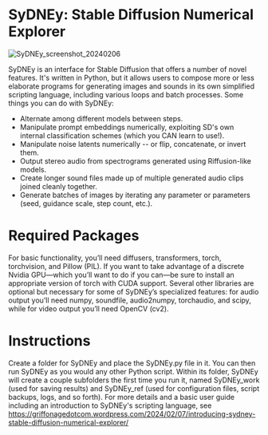 # SyDNEy: Stable Diffusion Numerical Explorer

![SyDNEy_screenshot_20240206](https://github.com/pfeaster/SyDNEy/assets/10981679/77371473-5ac7-44fa-819f-45f9828cbafd)

SyDNEy is an interface for Stable Diffusion that offers a number of novel features.  It's written in Python, but it allows users to compose more or less elaborate programs for generating images and sounds in its own simplified scripting language, including various loops and batch processes.  Some things you can do with SyDNEy:
* Alternate among different models between steps.
* Manipulate prompt embeddings numerically, exploiting SD's own internal classification schemes (which you CAN learn to use!).
* Manipulate noise latents numerically -- or flip, concatenate, or invert them.
* Output stereo audio from spectrograms generated using Riffusion-like models.
* Create longer sound files made up of multiple generated audio clips joined cleanly together.
* Generate batches of images by iterating any parameter or parameters (seed, guidance scale, step count, etc.).

# Required Packages
For basic functionality, you’ll need diffusers, transformers, torch, torchvision, and Pillow (PIL).  If you want to take advantage of a discrete Nvidia GPU—which you’ll want to do if you can—be sure to install an appropriate version of torch with CUDA support.  Several other libraries are optional but necessary for some of SyDNEy’s specialized features: for audio output you’ll need numpy, soundfile, audio2numpy, torchaudio, and scipy, while for video output you’ll need OpenCV (cv2).

# Instructions
Create a folder for SyDNEy and place the SyDNEy.py file in it.  You can then run SyDNEy as you would any other Python script.  Within its folder, SyDNEy will create a couple subfolders the first time you run it, named SyDNEy_work (used for saving results) and SyDNEy_ref (used for configuration files, script backups, logs, and so forth).  For more details and a basic user guide including an introduction to SyDNEy's scripting language, see https://griffonagedotcom.wordpress.com/2024/02/07/introducing-sydney-stable-diffusion-numerical-explorer/
